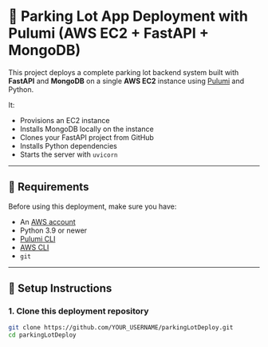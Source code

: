 # 🚗 Parking Lot App Deployment with Pulumi (AWS EC2 + FastAPI + MongoDB)

This project deploys a complete parking lot backend system built with **FastAPI** and **MongoDB** on a single **AWS EC2** instance using [Pulumi](https://www.pulumi.com/) and Python.

It:
- Provisions an EC2 instance
- Installs MongoDB locally on the instance
- Clones your FastAPI project from GitHub
- Installs Python dependencies
- Starts the server with `uvicorn`

---

## 🧰 Requirements

Before using this deployment, make sure you have:

- An [AWS account](https://aws.amazon.com/)
- Python 3.9 or newer
- [Pulumi CLI](https://www.pulumi.com/docs/get-started/install/)
- [AWS CLI](https://docs.aws.amazon.com/cli/latest/userguide/install-cliv2.html)
- `git`

---

## 🔧 Setup Instructions

### 1. Clone this deployment repository

```bash
git clone https://github.com/YOUR_USERNAME/parkingLotDeploy.git
cd parkingLotDeploy
